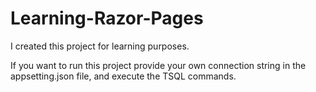 # Learning-Razor-Pages
I created this project for learning purposes.

If you want to run this project provide your own connection string in the appsetting.json file, and execute the TSQL commands.
